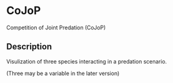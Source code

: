 # CoJoP
Competition of Joint Predation (CoJoP)

## Description
Visulization of three species interacting in a predation scenario.

(Three may be a variable in the later version)
